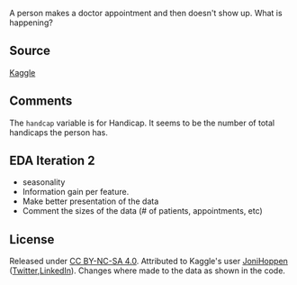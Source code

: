 
A person makes a doctor appointment and then doesn't show up. What is happening?

## Source
[Kaggle](https://www.kaggle.com/joniarroba/noshowappointments)

## Comments

The `handcap` variable is for Handicap. It seems to be the number of total
handicaps the person has.

## EDA Iteration 2

* seasonality
* Information gain per feature.
* Make better presentation of the data
* Comment the sizes of the data (# of patients, appointments, etc)

## License

Released under [CC BY-NC-SA 4.0](https://creativecommons.org/licenses/by-nc-sa/4.0/).
Attributed to Kaggle's user [JoniHoppen](https://www.kaggle.com/joniarroba)
([Twitter](https://twitter.com/jonihoppen),[LinkedIn](https://www.linkedin.com/in/joniarroba/)).
Changes where made to the data as shown in the code.
